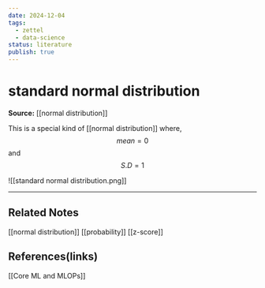 ```yaml
---
date: 2024-12-04 
tags:
  - zettel 
  - data-science
status: literature
publish: true 
---
```

# standard normal distribution

**Source:** [[normal distribution]]

This is a special kind of [[normal distribution]] where, $$mean = 0$$ and $$S.D = 1$$

![[standard normal distribution.png]]

---
## Related Notes
[[normal distribution]]
[[probability]]
[[z-score]]

## References(links)
[[Core ML and MLOPs]]